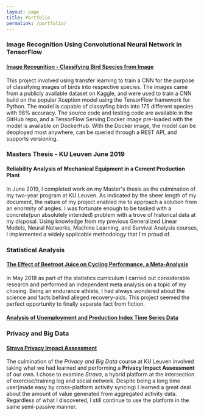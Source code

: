 ```yaml
---
layout: page
title: Portfolio
permalink: /portfolio/
---
```


### Image Recognition Using Convolutional Neural Network in TensorFlow
#### [Image Recognition - Classifying Bird Species from Image](https://github.com/cjelgin/bird_classifier)

This project involved using transfer learning to train a CNN for the purpose of classifying images of birds into respective species. The images came from a publicly available dataset on Kaggle, and were used to train a CNN build on the popular Xception model using the TensorFlow framework for Python. The model is capable of classyfing birds into 175 different species with 98% accuracy. The source code and testing code are available in the GitHub repo, and a TensorFlow Serving Docker image pre-loaded with the model is available on DockerHub. With the Docker image, the model can be deoployed most anywhere, can be queried through a REST API, and supports versioning.

### Masters Thesis - KU Leuven June 2019
#### Reliability Analysis of Mechanical Equipment in a Cement Production Plant

In June 2019, I completed work on my Master's thesis as the culmination of my two-year program at KU Leuven. As indicated by the sheer length of my document, the nature of my project enabled me to approach a solution from an enormity of angles. I was fortunate enough to be tasked with a concrete(pun absolutely intended) problem with a trove of historical data at my disposal. Using knowledge from my previous Generalized Linear Models, Neural Networks, Machine Learning, and Survival Analysis courses, I implemented a widely applicable methodology that I'm proud of.

### Statistical Analysis
#### [The Effect of Beetroot Juice on Cycling Performance, a Meta-Analysis](/documents/Carl-Elgin-meta-analysis.pdf)

In May 2018 as part of the statistics curriculum I carried out considerable research and performed an independent meta analysis on a topic of my chosing. Being an endurance athlete, I had always wondered about the science and facts behind alleged recovery-aids. This project seemed the perfect opportunity to finally separate fact from fiction.

#### [Analysis of Unemployment and Production Index Time Series Data](/documents/Elgin_Paper.pdf)

### Privacy and Big Data
#### [Strava Privacy Impact Assessment](documents/Elgin_Privacy_Impact_Assessment.pdf)

The culmination of the _Privacy and Big Data_ course at KU Leuven involved taking what we had learned and performing a __Privacy Impact Assessment__ of our own. I chose to examine _Strava_, a hybrid platform at the intersection of exercise/training log and social network. Despite being a long time user(made easy by cross-platform activity syncing) I learned a great deal about the amount of value generated from aggregated activity data. Regardless of what I discovered, I still continue to use the platform in the same semi-passive manner.

